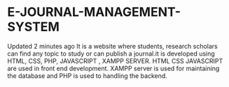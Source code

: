# E-JOURNAL-MANAGEMENT-SYSTEM
  Updated 2 minutes ago It is a website where students, research scholars can find any topic to study or can publish a journal.it is developed using HTML, CSS, PHP, JAVASCRIPT , XAMPP SERVER.
  HTML CSS JAVASCRIPT are used in front end development. XAMPP server is used for maintaining the database and PHP is used to handling the backend.
